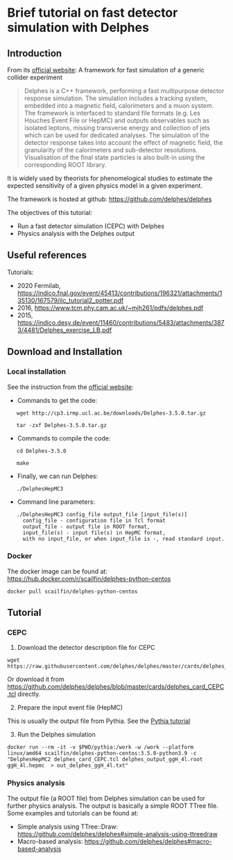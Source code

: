 # Brief tutorial on fast detector simulation with Delphes

## Introduction
From its [official website](https://cp3.irmp.ucl.ac.be/projects/delphes): A framework for fast simulation of a generic collider experiment
> Delphes is a C++ framework, performing a fast multipurpose detector response simulation. The simulation includes a tracking system, embedded into a magnetic field,
> calorimeters and a muon system. The framework is interfaced to standard file formats (e.g. Les Houches Event File or HepMC) and outputs observables such as isolated leptons,
> missing transverse energy and collection of jets which can be used for dedicated analyses. The simulation of the detector response takes into account the effect of
> magnetic field, the granularity of the calorimeters and sub-detector resolutions.
> Visualisation of the final state particles is also built-in using the corresponding ROOT library.

It is widely used by theorists for phenomelogical studies to estimate the expected sensitivity of a given physics model in a given experiment.

The framework is hosted at github:  https://github.com/delphes/delphes

The objectives of this tutorial:
* Run a fast detector simulation (CEPC) with Delphes
* Physics analysis with the Delphes output

## Useful references

Tutorials: 
* 2020 Fermilab, https://indico.fnal.gov/event/45413/contributions/196321/attachments/135130/167579/ilc_tutorial2_potter.pdf
* 2016, https://www.tcm.phy.cam.ac.uk/~mjh261/pdfs/delphes.pdf
* 2015, https://indico.desy.de/event/11460/contributions/5483/attachments/3873/4481/Delphes_exercise_LB.pdf

## Download and Installation

### Local installation
See the instruction from the [official website](https://github.com/delphes/delphes#quick-start-with-delphes):
* Commands to get the code:
```
   wget http://cp3.irmp.ucl.ac.be/downloads/Delphes-3.5.0.tar.gz

   tar -zxf Delphes-3.5.0.tar.gz
```
* Commands to compile the code:
```
   cd Delphes-3.5.0

   make
```
* Finally, we can run Delphes:
```
   ./DelphesHepMC3
```
* Command line parameters:
```
   ./DelphesHepMC3 config_file output_file [input_file(s)]
     config_file - configuration file in Tcl format
     output_file - output file in ROOT format,
     input_file(s) - input file(s) in HepMC format,
     with no input_file, or when input_file is -, read standard input.
```

### Docker 
The docker image can be found at: https://hub.docker.com/r/scailfin/delphes-python-centos
```
docker pull scailfin/delphes-python-centos
```

## Tutorial
### CEPC

1. Download the detector description file for CEPC
```
wget https://raw.githubusercontent.com/delphes/delphes/master/cards/delphes_card_CEPC.tcl
```
Or download it from https://github.com/delphes/delphes/blob/master/cards/delphes_card_CEPC.tcl directly.

2. Prepare the input event file (HepMC)

This is usually the output file from Pythia. See the [Pythia tutorial]()

3. Run the Delphes simulation
```
docker run --rm -it -v $PWD/pythia:/work -w /work --platform linux/amd64 scailfin/delphes-python-centos:3.5.0-python3.9 -c "DelphesHepMC2 delphes_card_CEPC.tcl delphes_output_ggH_4l.root  ggH_4l.hepmc  > out_delphes_ggH_4l.txt"
```

### Physics analysis
The output file (a ROOT file) from Delphes simulation can be used for further physics analysis. The output is basically a simple ROOT TTree file.
Some examples and tutorials can be found at:
* Simple analysis using TTree::Draw: https://github.com/delphes/delphes#simple-analysis-using-ttreedraw
* Macro-based analysis: https://github.com/delphes/delphes#macro-based-analysis
